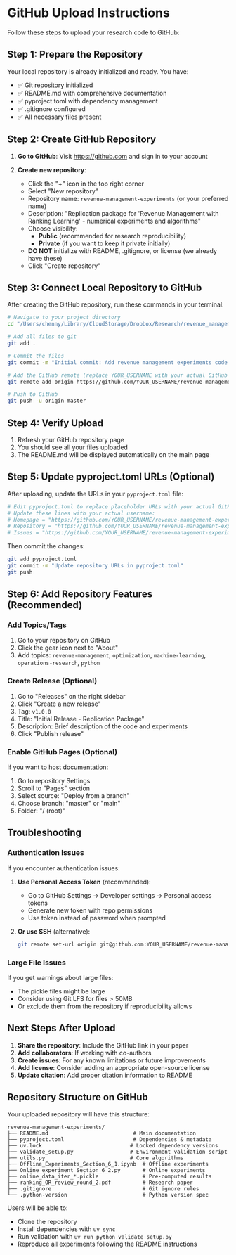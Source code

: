 # GitHub Upload Instructions

Follow these steps to upload your research code to GitHub:

## Step 1: Prepare the Repository

Your local repository is already initialized and ready. You have:
- ✅ Git repository initialized
- ✅ README.md with comprehensive documentation
- ✅ pyproject.toml with dependency management
- ✅ .gitignore configured
- ✅ All necessary files present

## Step 2: Create GitHub Repository

1. **Go to GitHub**: Visit https://github.com and sign in to your account

2. **Create new repository**:
   - Click the "+" icon in the top right corner
   - Select "New repository"
   - Repository name: `revenue-management-experiments` (or your preferred name)
   - Description: "Replication package for 'Revenue Management with Ranking Learning' - numerical experiments and algorithms"
   - Choose visibility: 
     - **Public** (recommended for research reproducibility)
     - **Private** (if you want to keep it private initially)
   - **DO NOT** initialize with README, .gitignore, or license (we already have these)
   - Click "Create repository"

## Step 3: Connect Local Repository to GitHub

After creating the GitHub repository, run these commands in your terminal:

```bash
# Navigate to your project directory
cd "/Users/chenny/Library/CloudStorage/Dropbox/Research/revenue_management/2019ranking_learning/CODE/python_code_final/upload"

# Add all files to git
git add .

# Commit the files
git commit -m "Initial commit: Add revenue management experiments code and documentation"

# Add the GitHub remote (replace YOUR_USERNAME with your actual GitHub username)
git remote add origin https://github.com/YOUR_USERNAME/revenue-management-experiments.git

# Push to GitHub
git push -u origin master
```

## Step 4: Verify Upload

1. Refresh your GitHub repository page
2. You should see all your files uploaded
3. The README.md will be displayed automatically on the main page

## Step 5: Update pyproject.toml URLs (Optional)

After uploading, update the URLs in your `pyproject.toml` file:

```bash
# Edit pyproject.toml to replace placeholder URLs with your actual GitHub repository
# Update these lines with your actual username:
# Homepage = "https://github.com/YOUR_USERNAME/revenue-management-experiments"
# Repository = "https://github.com/YOUR_USERNAME/revenue-management-experiments"
# Issues = "https://github.com/YOUR_USERNAME/revenue-management-experiments/issues"
```

Then commit the changes:
```bash
git add pyproject.toml
git commit -m "Update repository URLs in pyproject.toml"
git push
```

## Step 6: Add Repository Features (Recommended)

### Add Topics/Tags
1. Go to your repository on GitHub
2. Click the gear icon next to "About" 
3. Add topics: `revenue-management`, `optimization`, `machine-learning`, `operations-research`, `python`

### Create Release (Optional)
1. Go to "Releases" on the right sidebar
2. Click "Create a new release"
3. Tag: `v1.0.0`
4. Title: "Initial Release - Replication Package"
5. Description: Brief description of the code and experiments
6. Click "Publish release"

### Enable GitHub Pages (Optional)
If you want to host documentation:
1. Go to repository Settings
2. Scroll to "Pages" section
3. Select source: "Deploy from a branch"
4. Choose branch: "master" or "main"
5. Folder: "/ (root)"

## Troubleshooting

### Authentication Issues
If you encounter authentication issues:

1. **Use Personal Access Token** (recommended):
   - Go to GitHub Settings → Developer settings → Personal access tokens
   - Generate new token with repo permissions
   - Use token instead of password when prompted

2. **Or use SSH** (alternative):
   ```bash
   git remote set-url origin git@github.com:YOUR_USERNAME/revenue-management-experiments.git
   ```

### Large File Issues
If you get warnings about large files:
- The pickle files might be large
- Consider using Git LFS for files > 50MB
- Or exclude them from the repository if reproducibility allows

## Next Steps After Upload

1. **Share the repository**: Include the GitHub link in your paper
2. **Add collaborators**: If working with co-authors
3. **Create issues**: For any known limitations or future improvements
4. **Add license**: Consider adding an appropriate open-source license
5. **Update citation**: Add proper citation information to README

## Repository Structure on GitHub

Your uploaded repository will have this structure:
```
revenue-management-experiments/
├── README.md                           # Main documentation
├── pyproject.toml                      # Dependencies & metadata  
├── uv.lock                            # Locked dependency versions
├── validate_setup.py                  # Environment validation script
├── utils.py                           # Core algorithms
├── Offline_Experiments_Section_6_1.ipynb  # Offline experiments
├── Online_experiment_Section_6_2.py       # Online experiments
├── online_data_iter_*.pickle              # Pre-computed results
├── ranking_OR_review_round_2.pdf          # Research paper
├── .gitignore                             # Git ignore rules
└── .python-version                        # Python version spec
```

Users will be able to:
- Clone the repository
- Install dependencies with `uv sync`
- Run validation with `uv run python validate_setup.py`
- Reproduce all experiments following the README instructions
